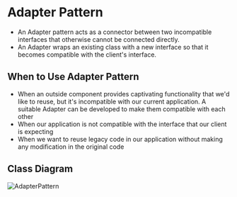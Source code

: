 # Adapter Pattern

* An Adapter pattern acts as a connector between two incompatible interfaces that otherwise cannot be connected directly.
* An Adapter wraps an existing class with a new interface so that it becomes compatible with the client's interface.

## When to Use Adapter Pattern

* When an outside component provides captivating functionality that we'd like to reuse, but it's incompatible with our current application. A suitable Adapter can be developed to make them compatible with each other
* When our application is not compatible with the interface that our client is expecting
* When we want to reuse legacy code in our application without making any modification in the original code

## Class Diagram

![AdapterPattern](https://user-images.githubusercontent.com/73529297/141415851-cc31f176-ea0d-4186-868f-e50c45d589c7.jpg)

